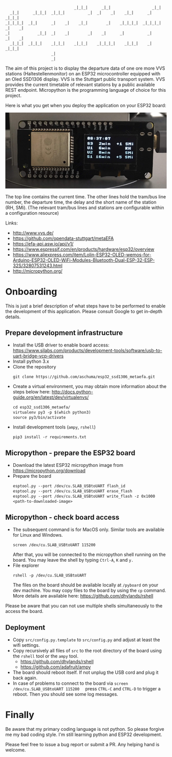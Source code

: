 ```
                                                                                
                              _|_|_|      _|_|                  _|_|            
  _|_|      _|_|_|  _|_|_|          _|  _|    _|    _|_|      _|        _|_|_|  
_|_|_|_|  _|_|      _|    _|    _|_|        _|    _|_|_|_|  _|_|_|_|  _|    _|  
_|            _|_|  _|    _|        _|    _|      _|          _|      _|    _|  
  _|_|_|  _|_|_|    _|_|_|    _|_|_|    _|_|_|_|    _|_|_|    _|        _|_|_|  
                    _|                                                          
                    _|   
```

The aim of this project is to display the departure data of one ore more VVS stations (Haltestellenmonitor) on an ESP32 microcontroller equipped with an Oled SSD1306 display. 
VVS is the Stuttgart public transport system. VVS provides the current timetable of relevant stations by a public available REST endpoint. 
Micropython is the programming language of choice for this project.

Here is what you get when you deploy the application on your ESP32 board:

![Demo](https://github.com/aschuma/esp32_ssd1306_metaefa/raw/master/esp32_ssd1306_metaefa.jpg)

The top line contains the current time.
The other lines hold the tram/bus line number, the departure time, the delay and the short name of the station (RH, SMi). 
(The relevant tram/bus lines and stations are configurable within a configuration resource)


Links:
- http://www.vvs.de/
- https://github.com/opendata-stuttgart/metaEFA
- https://efa-api.asw.io/api/v1/
- https://www.espressif.com/en/products/hardware/esp32/overview
- https://www.aliexpress.com/item/Lolin-ESP32-OLED-wemos-for-Arduino-ESP32-OLED-WiFi-Modules-Bluetooth-Dual-ESP-32-ESP-32S/32807531243.html
- http://micropython.org/

# Onboarding 

This is just a brief description of what steps have to be performed to enable the development of this application. Please consult Google to get in-depth details.

## Prepare development infrastructure

- Install the USB driver to enable board access: https://www.silabs.com/products/development-tools/software/usb-to-uart-bridge-vcp-drivers
- Install python 3.x 
- Clone the repository
   ```
   git clone https://github.com/aschuma/esp32_ssd1306_metaefa.git
   ```
- Create a virtual environment, you may obtain more information about the steps below here: http://docs.python-guide.org/en/latest/dev/virtualenvs/ 
   ```
   cd esp32_ssd1306_metaefa/
   virtualenv py3 -p $(which python3)
   source py3/bin/activate
   ```
- Install development tools (`ampy`, `rshell`)   
   ```
   pip3 install -r requirements.txt 
   ```

## Micropython - prepare the ESP32 board

- Download the latest ESP32 micropython image from 
   https://micropython.org/download 
- Prepare the board
  ```
  esptool.py --port /dev/cu.SLAB_USBtoUART flash_id
  esptool.py --port /dev/cu.SLAB_USBtoUART erase_flash
  esptool.py --port /dev/cu.SLAB_USBtoUART write_flash -z 0x1000 <path-to-downloaded-image>
  
  ```
  
## Micropython - check board access

- The subsequent command is for MacOS only. Similar tools are available for Linux and Windows. 
   ```
   screen /dev/cu.SLAB_USBtoUART 115200
   ```
   After that, you will be connected to the micropython shell running on the board.
   You may leave the shell by typing `Ctrl-A`, `K` and `y.`
- File explorer
   ```
   rshell -p /dev/cu.SLAB_USBtoUART
   ```         
   The files on the board should be available locally at `/pyboard` on your dev machine.
   You may copy files to the board by using the `cp` command. More details are available here: https://github.com/dhylands/rshell
   
Please be aware that you can not use multiple shells simultaneously to the access the board.


## Deployment

- Copy `src/config.py.template` to `src/config.py` and adjust at least the wifi settings.
- Copy recursively all files of `src` to the root directory of the board using the `rshell` tool or the `ampy` tool.
   - https://github.com/dhylands/rshell 
   - https://github.com/adafruit/ampy
- The board should reboot itself. If not unplug the USB cord and plug it back again. 
- In case of problems to connect to the board via  ```
   screen /dev/cu.SLAB_USBtoUART 115200
   ``` press `CTRL-C` and `CTRL-D` to trigger a reboot. Then you should see some log messages. 
   
# Finally

Be aware that my primary coding language is not python. So please forgive me my bad coding style. I'm still learning python and ESP32 development.

Please feel free to issue a bug report or submit a PR. Any helping hand is welcome.
   
